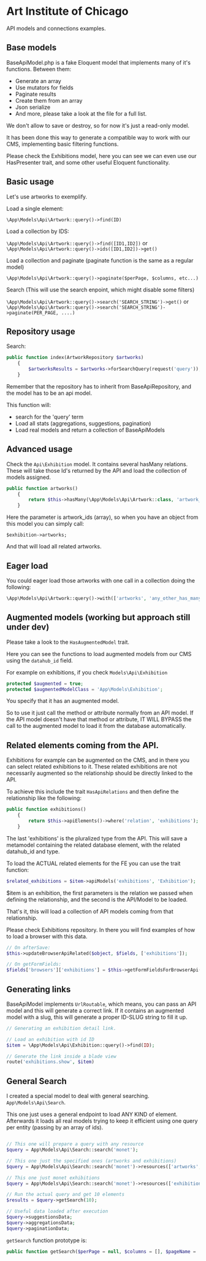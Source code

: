 # Art Institute of Chicago

API models and connections examples.

## Base models

BaseApiModel.php is a fake Eloquent model that implements many of it's functions. Between them:

* Generate an array
* Use mutators for fields
* Paginate results
* Create them from an array
* Json serialize
* And more, please take a look at the file for a full list.

We don't allow to save or destroy, so for now it's just a read-only model.

It has been done this way to generate a compatible way to work with our CMS, implementing basic filtering functions.

Please check the Exhibitions model, here you can see we can even use our HasPresenter trait, and some other useful Eloquent functionality.


## Basic usage

Let's use artworks to exemplify.

Load a single element:

`\App\Models\Api\Artwork::query()->find(ID)`

Load a collection by IDS:

`\App\Models\Api\Artwork::query()->find([ID1,ID2])`
or
`\App\Models\Api\Artwork::query()->ids([ID1,ID2])->get()`

Load a collection and paginate (paginate function is the same as a regular model)

`\App\Models\Api\Artwork::query()->paginate($perPage, $columns, etc...)`

Search (This will use the search enpoint, which might disable some filters)

`\App\Models\Api\Artwork::query()->search('SEARCH_STRING')->get()`
or
`\App\Models\Api\Artwork::query()->search('SEARCH_STRING')->paginate(PER_PAGE, ....)`



## Repository usage

Search:

```php
public function index(ArtworkRepository $artworks)
    {
        $artworksResults = $artworks->forSearchQuery(request('query'));
    }
```

Remember that the repository has to inherit from BaseApiRepository, and the model has to be an api model.

This function will:

* search for the 'query' term
* Load all stats (aggregations, suggestions, pagination)
* Load real models and return a collection of BaseApiModels



## Advanced usage

Check the `Api\Exhibition` model.
It contains several hasMany relations. These will take those Id's returned by the API and load the collection of models assigned.

```php
public function artworks()
    {
        return $this->hasMany(\App\Models\Api\Artwork::class, 'artwork_ids');
    }
```

Here the parameter is artwork_ids (array), so when you have an object from this model you can simply call:

`$exhibition->artworks;`

And that will load all related artworks.



## Eager load


You could eager load those artworks with one call in a collection doing the following:

```php
\App\Models\Api\Artwork::query()->with(['artworks', 'any_other_has_many'])->get();
```


## Augmented models (working but approach still under dev)

Please take a look to the `HasAugmentedModel` trait.

Here you can see the functions to load augmented models from our CMS using the `datahub_id` field.

For example on exhibitions, if you check `Models\Api\Exhibition`

```php
protected $augmented = true;
protected $augmentedModelClass = 'App\Models\Exhibition';
```

You specify that it has an augmented model.

So to use it just call the method or attribute normally from an API model.
If the API model doesn't have that method or attribute, IT WILL BYPASS the call to the augmented model to load it from the database automatically.


## Related elements coming from the API.

Exhibitions for example can be augmented on the CMS, and in there you can select related exhibitions to it.
These related exhibitions are not necessarily augmented so the relationship should be directly linked to the API.

To achieve this include the trait `HasApiRelations` and then define the relationship like the following:

```php
public function exhibitions()
    {
        return $this->apiElements()->where('relation', 'exhibitions');
    }
```

The last 'exhibitions' is the pluralized type from the API. This will save a metamodel containing the related database element, with the related datahub_id and type.

To load the ACTUAL related elements for the FE you can use the trait function:

```php
$related_exhibitions = $item->apiModels('exhibitions', 'Exhibition');
```

$item is an exhibition, the first parameters is the relation we passed when defining the relationship, and the second is the API/Model to be loaded.

That's it, this will load a collection of API models coming from that relationship.

Please check Exhibitions repository. In there you will find examples of how to load a browser with this data.

```php
// On afterSave:
$this->updateBrowserApiRelated($object, $fields, ['exhibitions']);

// On getFormFields:
$fields['browsers']['exhibitions'] = $this->getFormFieldsForBrowserApi($object, 'exhibitions', 'App\Models\Api\Exhibition', 'whatson');
```


## Generating links

BaseApiModel implements `UrlRoutable`, which means, you can pass an API model and this will generate a correct link. If it contains an augmented model with a slug, this will generate a proper ID-SLUG string to fill it up.

```php
// Generating an exhibition detail link.

// Load an exhibition with id ID
$item = \App\Models\Api\Exhibition::query()->find(ID);

// Generate the link inside a blade view
route('exhibitions.show', $item)
```

## General Search

I created a special model to deal with general searching. `App\Models\Api\Search`.

This one just uses a general endpoint to load ANY KIND of element.
Afterwards it loads all real models trying to keep it efficient using one query per entity (passing by an array of ids).

```php

// This one will prepare a query with any resource
$query = App\Models\Api\Search::search('monet');

// This one just the specified ones (artworks and exhibitions)
$query = App\Models\Api\Search::search('monet')->resources(['artworks', 'exhibitions']);

// This one just monet exhibitions
$query = App\Models\Api\Search::search('monet')->resources(['exhibitions']);

// Run the actual query and get 10 elements
$results = $query->getSearch(10);

// Useful data loaded after execution
$query->suggestionsData;
$query->aggregationsData;
$query->paginationData;
```

`getSearch` function prototype is:

```php
public function getSearch($perPage = null, $columns = [], $pageName = 'page', $page = null)
```


